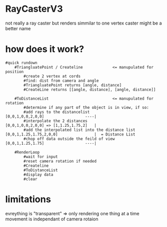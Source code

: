 # RayCasterV3
not really a ray caster but renders simmilar to one 
vertex caster might be a better name

# how does it work?
```
#quick rundown
    #TriangluatePoint / Createline             <= manupulated for position
        #create 2 vertex at cords
        #find: dist from camera and angle
        #TriangluatePoint returns [angle, distance]
        #CreateLine returns [[angle, distance], [angle, distance]]

    #ToDistanceList                            <= manupulated for rotation
        #determine if any part of the object is in view, if so:
        #add rays to the distancelist                           [0,0,1,0,0,2,0,0]                  ----|
        #interpolate the 2 distances                            [0,0,1,0,0,2,0,0] => [1,1.25,1.75,2]   |
        #add the interpolated list into the distance list       [0,0,1,1.25,1.75,2,0,0]                |  = Distance List
        #chop off data outside the feild of view                [0,0,1,1.25,1.75]                  ----|

    #RenderLoop
        #wait for input 
        #reset camera rotation if needed 
        #Createline
        #ToDistanceList
        #display data
        #clear

```
# limitations
evreything is "transparent" => only rendering one thing at a time                                                              
movement is independant of camera rotaion           


